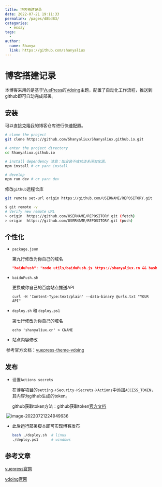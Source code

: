 ```yaml
---
title: 博客搭建记录
date: 2022-07-21 19:11:33
permalink: /pages/d8bd83/
categories:
  - essay
tags:
  - 
author: 
  name: Shanya
  link: https://github.com/shanyaliux
---
```


# 博客搭建记录

本博客采用的是基于[VuePress](https://vuepress.vuejs.org/)的[Vdoing](https://doc.xugaoyi.com/)主题，配置了自动化工作流程，推送到github即可自动完成部署。

## 安装

可以直接克隆我的博客仓库进行快速配置。

```bash
# clone the project
git clone https://github.com/Shanyaliux/Shanyaliux.github.io.git

# enter the project directory
cd Shanyaliux.github.io

# install dependency 注意：如安装不成功请关闭淘宝源。
npm install # or yarn install

# develop
npm run dev # or yarn dev

```

修改`github`远程仓库

```bash
git remote set-url origin https://github.com/USERNAME/REPOSITORY.git
```

```bash
$ git remote -v
# Verify new remote URL
> origin  https://github.com/USERNAME/REPOSITORY.git (fetch)
> origin  https://github.com/USERNAME/REPOSITORY.git (push)
```

## 个性化

- `package.json`

  第九行修改为你自己的域名

  ```json
  "baiduPush": "node utils/baiduPush.js https://shanyaliux.cn && bash baiduPush.sh",
  ```

- `baiduPush.sh`

  更换成你自己的百度站点推送API

  ```shell
  curl -H 'Content-Type:text/plain' --data-binary @urls.txt "YOUR API"
  ```

- `deploy.sh` 和 `deploy.ps1`

  第七行修改为你自己的域名

  ```shell
  echo 'shanyaliux.cn' > CNAME
  ```

- 站点内容修改

​		参考官方文档：[vuepress-theme-vdoing](https://doc.xugaoyi.com/)

## 发布

- 设置`Actions secrets`

  在博客项目的`setting`->`Security`->`Secrets`->`Actions`中添加`ACCESS_TOKEN`，其内容为github生成的token。

  github获取token方法：github获取token[官方文档](https://help.github.com/en/articles/creating-a-personal-access-token-for-the-command-line)

​		![image-20220721224949636](https://cdn.jsdelivr.net/gh/shanyaliux/PicBed/img/image-20220721224949636.png)

- 此后运行部署脚本即可实现博客发布

  ```bash
  bash ./deploy.sh 	# linux
  ./deploy.ps1 		# windows
  ```

## 参考文章

[vuepress官网](https://vuepress.vuejs.org/zh/)

[vdoing官网](https://doc.xugaoyi.com/)
